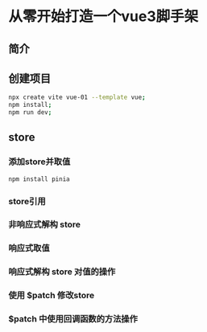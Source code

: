 # 从零开始打造一个vue3脚手架

## 简介

## 创建项目

```bash
npx create vite vue-01 --template vue;
npm install;
npm run dev;
```

## store

### 添加store并取值

```bash
npm install pinia
```

### store引用

### 非响应式解构 store

### 响应式取值

### 响应式解构 store 对值的操作

### 使用 $patch 修改store

### $patch 中使用回调函数的方法操作